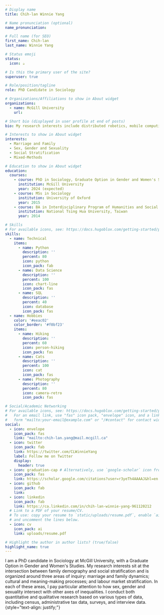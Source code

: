```yaml
---
# Display name
title: Chih-lan Winnie Yang

# Name pronunciation (optional)
name_pronunciation: 

# Full name (for SEO)
first_name: Chih-lan 
last_name: Winnie Yang

# Status emoji
status:
  icon: ☕️

# Is this the primary user of the site?
superuser: true

# Role/position/tagline
role: PhD Candidate in Sociology

# Organizations/Affiliations to show in About widget
organizations:
  - name: McGill University
    url: 

# Short bio (displayed in user profile at end of posts)
bio: My research interests include distributed robotics, mobile computing and programmable matter.

# Interests to show in About widget
interests:
  - Marriage and Family
  - Sex, Gender and Sexuality
  - Social Stratification 
  - Mixed-Methods

# Education to show in About widget
education:
  courses:
    - course: PhD in Sociology, Graduate Option in Gender and Women's Studies 
      institution: McGill University
      year: 2024 (expected)
    - course: MSs in Sociology
      institution: University of Oxford
      year: 2015
    - course: BA in Interdisciplinary Program of Humanities and Social Sciences (Major in Sociology; Minor in Gender Studies)
      institution: National Tsing Hua University, Taiwan
      year: 2014

# Skills
# For available icons, see: https://docs.hugoblox.com/getting-started/page-builder/#icons
skills:
  - name: Technical
    items:
      - name: Python
        description: ''
        percent: 80
        icon: python
        icon_pack: fab
      - name: Data Science
        description: ''
        percent: 100
        icon: chart-line
        icon_pack: fas
      - name: SQL
        description: ''
        percent: 40
        icon: database
        icon_pack: fas
  - name: Hobbies
    color: '#eeac02'
    color_border: '#f0bf23'
    items:
      - name: Hiking
        description: ''
        percent: 60
        icon: person-hiking
        icon_pack: fas
      - name: Cats
        description: ''
        percent: 100
        icon: cat
        icon_pack: fas
      - name: Photography
        description: ''
        percent: 80
        icon: camera-retro
        icon_pack: fas

# Social/Academic Networking
# For available icons, see: https://docs.hugoblox.com/getting-started/page-builder/#icons
#   For an email link, use "fas" icon pack, "envelope" icon, and a link in the
#   form "mailto:your-email@example.com" or "/#contact" for contact widget.
social:
  - icon: envelope
    icon_pack: fas
    link: "mailto:chih-lan.yang@mail.mcgill.ca"
  - icon: twitter
    icon_pack: fab
    link: https://twitter.com/CLWinnieYang
    label: Follow me on Twitter
    display:
      header: true
  - icon: graduation-cap # Alternatively, use `google-scholar` icon from `ai` icon pack
    icon_pack: fas
    link: https://scholar.google.com/citations?user=r3yeTh4AAAAJ&hl=en
  - icon: github
    icon_pack: fab
    link: 
  - icon: linkedin
    icon_pack: fab
    link: https://ca.linkedin.com/in/chih-lan-winnie-yang-961120212
  # Link to a PDF of your resume/CV.
  # To use: copy your resume to `static/uploads/resume.pdf`, enable `ai` icons in `params.yaml`,
  # and uncomment the lines below.
  - icon: cv
    icon_pack: ai
    link: uploads/resume.pdf

# Highlight the author in author lists? (true/false)
highlight_name: true
---
```


I am a PhD candidate in Sociology at McGill University, with a Graduate Option in Gender and Women's Studies. My research interests sit at the intersection between family demography and social stratification and is organized around three areas of inquiry: marriage and family dynamics; cultural and meaning-making processes; and labour market stratification. In each of these areas, I pay particular attention to how sex, gender and sexuality intersect with other axes of inequalities. I conduct both quantitative and qualitative research based on various types of data, including census, administrative tax data, surveys, and interview data. 
{style="text-align: justify;"}
